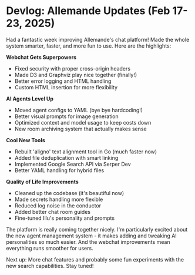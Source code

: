 # Devlog: Allemande Updates (Feb 17-23, 2025)

Had a fantastic week improving Allemande's chat platform! Made the whole system smarter, faster, and more fun to use. Here are the highlights:

**Webchat Gets Superpowers**
- Fixed security with proper cross-origin headers
- Made D3 and Graphviz play nice together (finally!)
- Better error logging and HTML handling
- Custom HTML insertion for more flexibility

**AI Agents Level Up**
- Moved agent configs to YAML (bye bye hardcoding!)
- Better visual prompts for image generation
- Optimized context and model usage to keep costs down
- New room archiving system that actually makes sense

**Cool New Tools**
- Rebuilt 'aligno' text alignment tool in Go (much faster now)
- Added file deduplication with smart linking
- Implemented Google Search API via Serper Dev
- Better YAML handling for hybrid files

**Quality of Life Improvements**
- Cleaned up the codebase (it's beautiful now)
- Made secrets handling more flexible
- Reduced log noise in the conductor
- Added better chat room guides
- Fine-tuned Illu's personality and prompts

The platform is really coming together nicely. I'm particularly excited about the new agent management system - it makes adding and tweaking AI personalities so much easier. And the webchat improvements mean everything runs smoother for users.

Next up: More chat features and probably some fun experiments with the new search capabilities. Stay tuned!

